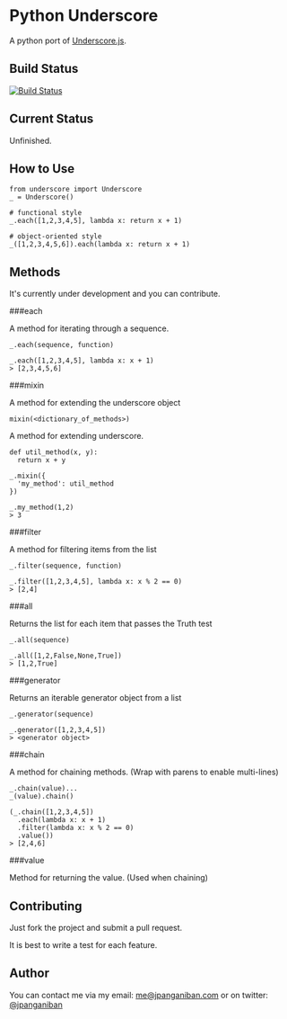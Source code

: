 Python Underscore
=================

A python port of [Underscore.js][underscore].

Build Status
------------

[![Build Status](https://secure.travis-ci.org/jpanganiban/python-underscore.png?branch=master)](http://travis-ci.org/jpanganiban/python-underscore)

Current Status
--------------

Unfinished.

How to Use
----------

    from underscore import Underscore
    _ = Underscore()

    # functional style
    _.each([1,2,3,4,5], lambda x: return x + 1)

    # object-oriented style
    _([1,2,3,4,5,6]).each(lambda x: return x + 1)


Methods
-------

It's currently under development and you can contribute.

###each

A method for iterating through a sequence.

    _.each(sequence, function)

    _.each([1,2,3,4,5], lambda x: x + 1)
    > [2,3,4,5,6]
    
###mixin

A method for extending the underscore object

    mixin(<dictionary_of_methods>)

A method for extending underscore.

    def util_method(x, y):
      return x + y

    _.mixin({
      'my_method': util_method
    })

    _.my_method(1,2)
    > 3

###filter

A method for filtering items from the list

    _.filter(sequence, function)

    _.filter([1,2,3,4,5], lambda x: x % 2 == 0)
    > [2,4]

###all

Returns the list for each item that passes the Truth test

    _.all(sequence)

    _.all([1,2,False,None,True])
    > [1,2,True]

###generator

Returns an iterable generator object from a list

    _.generator(sequence)

    _.generator([1,2,3,4,5])
    > <generator object>

###chain

A method for chaining methods. (Wrap with parens to enable multi-lines)

    _.chain(value)...
    _(value).chain()

    (_.chain([1,2,3,4,5])
      .each(lambda x: x + 1)
      .filter(lambda x: x % 2 == 0)
      .value())
    > [2,4,6]

###value

Method for returning the value. (Used when chaining)



Contributing
------------

Just fork the project and submit a pull request.

It is best to write a test for each feature.


Author
------

You can contact me via my email: [me@jpanganiban.com][mail]
or on twitter: [@jpanganiban][twitter]


[underscore]: http://underscorejs.org/
[mail]: mailto:me@jpanganiban.com
[twitter]: http://www.twitter.com/jpanganiban
